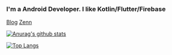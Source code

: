 ### I'm a Android Developer. I like Kotlin/Flutter/Firebase
[Blog](https://nanaten.github.io/blog/)
[Zenn](https://zenn.dev/m_coder)

[![Anurag's github stats](https://github-readme-stats.vercel.app/api?username=nanaten)](https://github.com/anuraghazra/github-readme-stats)

[![Top Langs](https://github-readme-stats.vercel.app/api/top-langs/?username=nanaten)](https://github.com/anuraghazra/github-readme-stats)

<!--
**nanaten/nanaten** is a ✨ _special_ ✨ repository because its `README.md` (this file) appears on your GitHub profile.

Here are some ideas to get you started:

- 🔭 I’m currently working on ...
- 🌱 I’m currently learning ...
- 👯 I’m looking to collaborate on ...
- 🤔 I’m looking for help with ...
- 💬 Ask me about ...
- 📫 How to reach me: ...
- 😄 Pronouns: ...
- ⚡ Fun fact: ...
-->
